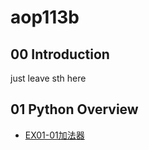 # aop113b
## 00 Introduction
just leave sth here
## 01 Python Overview
- [EX01-01加法器](./EX01_01加法器.ipynb)
